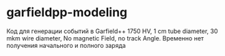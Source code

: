 # garfieldpp-modeling
Код для генерации событий в Garfield++
1750 HV, 1 cm tube diameter, 30 mkm wire diameter, 
No magnetic Field, no track Angle.
Временно нет получения начального и полного заряда

